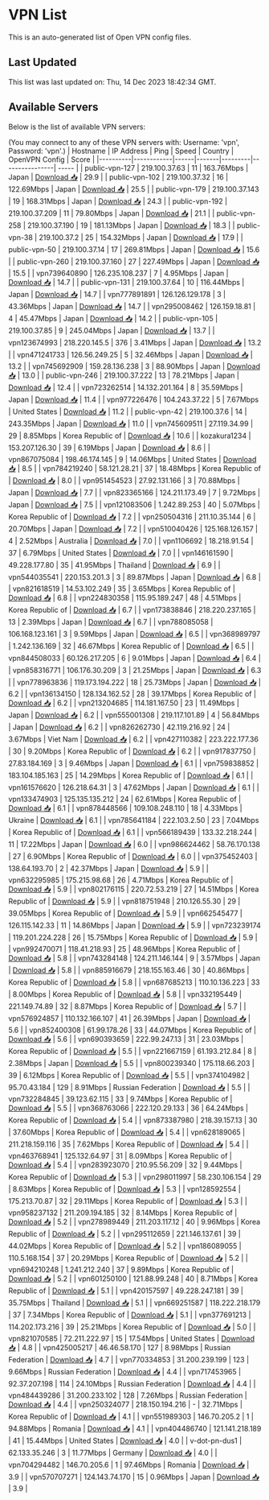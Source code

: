 # VPN List

This is an auto-generated list of Open VPN config files.

## Last Updated

This list was last updated on: Thu, 14 Dec 2023 18:42:34 GMT.

## Available Servers

Below is the list of available VPN servers:

(You may connect to any of these VPN servers with: Username: 'vpn', Password: 'vpn'.)
| Hostname | IP Address | Ping | Speed | Country | OpenVPN Config | Score |
|----------|------------|------|-------|---------|----------------| ----- |
| public-vpn-127 | 219.100.37.63 | 11 | 163.76Mbps | Japan | [Download 📥](./configs/server_0_JP.ovpn) | 29.9 |
| public-vpn-102 | 219.100.37.32 | 16 | 122.69Mbps | Japan | [Download 📥](./configs/server_1_JP.ovpn) | 25.5 |
| public-vpn-179 | 219.100.37.143 | 19 | 168.31Mbps | Japan | [Download 📥](./configs/server_2_JP.ovpn) | 24.3 |
| public-vpn-192 | 219.100.37.209 | 11 | 79.80Mbps | Japan | [Download 📥](./configs/server_3_JP.ovpn) | 21.1 |
| public-vpn-258 | 219.100.37.190 | 19 | 181.13Mbps | Japan | [Download 📥](./configs/server_4_JP.ovpn) | 18.3 |
| public-vpn-38 | 219.100.37.2 | 25 | 154.32Mbps | Japan | [Download 📥](./configs/server_5_JP.ovpn) | 17.9 |
| public-vpn-50 | 219.100.37.14 | 17 | 269.81Mbps | Japan | [Download 📥](./configs/server_6_JP.ovpn) | 15.6 |
| public-vpn-260 | 219.100.37.160 | 27 | 227.49Mbps | Japan | [Download 📥](./configs/server_7_JP.ovpn) | 15.5 |
| vpn739640890 | 126.235.108.237 | 7 | 4.95Mbps | Japan | [Download 📥](./configs/server_8_JP.ovpn) | 14.7 |
| public-vpn-131 | 219.100.37.64 | 10 | 116.44Mbps | Japan | [Download 📥](./configs/server_9_JP.ovpn) | 14.7 |
| vpn777891891 | 126.126.129.178 | 3 | 43.36Mbps | Japan | [Download 📥](./configs/server_10_JP.ovpn) | 14.7 |
| vpn295008462 | 126.159.18.81 | 4 | 45.47Mbps | Japan | [Download 📥](./configs/server_11_JP.ovpn) | 14.2 |
| public-vpn-105 | 219.100.37.85 | 9 | 245.04Mbps | Japan | [Download 📥](./configs/server_12_JP.ovpn) | 13.7 |
| vpn123674993 | 218.220.145.5 | 376 | 3.41Mbps | Japan | [Download 📥](./configs/server_13_JP.ovpn) | 13.2 |
| vpn471241733 | 126.56.249.25 | 5 | 32.46Mbps | Japan | [Download 📥](./configs/server_14_JP.ovpn) | 13.2 |
| vpn745692909 | 159.28.136.238 | 3 | 88.90Mbps | Japan | [Download 📥](./configs/server_15_JP.ovpn) | 13.0 |
| public-vpn-246 | 219.100.37.222 | 13 | 78.21Mbps | Japan | [Download 📥](./configs/server_16_JP.ovpn) | 12.4 |
| vpn723262514 | 14.132.201.164 | 8 | 35.59Mbps | Japan | [Download 📥](./configs/server_17_JP.ovpn) | 11.4 |
| vpn977226476 | 104.243.37.22 | 5 | 7.67Mbps | United States | [Download 📥](./configs/server_18_US.ovpn) | 11.2 |
| public-vpn-42 | 219.100.37.6 | 14 | 243.35Mbps | Japan | [Download 📥](./configs/server_19_JP.ovpn) | 11.0 |
| vpn745609511 | 27.119.34.99 | 29 | 8.85Mbps | Korea Republic of | [Download 📥](./configs/server_20_KR.ovpn) | 10.6 |
| kozakura1234 | 153.207.126.30 | 39 | 6.19Mbps | Japan | [Download 📥](./configs/server_21_JP.ovpn) | 8.6 |
| vpn867075084 | 198.46.174.145 | 9 | 14.06Mbps | United States | [Download 📥](./configs/server_22_US.ovpn) | 8.5 |
| vpn784219240 | 58.121.28.21 | 37 | 18.48Mbps | Korea Republic of | [Download 📥](./configs/server_23_KR.ovpn) | 8.0 |
| vpn951454523 | 27.92.131.166 | 3 | 70.88Mbps | Japan | [Download 📥](./configs/server_24_JP.ovpn) | 7.7 |
| vpn823365166 | 124.211.173.49 | 7 | 9.72Mbps | Japan | [Download 📥](./configs/server_25_JP.ovpn) | 7.5 |
| vpn121083506 | 1.242.89.253 | 40 | 5.07Mbps | Korea Republic of | [Download 📥](./configs/server_26_KR.ovpn) | 7.2 |
| vpn250504316 | 211.10.35.144 | 6 | 20.70Mbps | Japan | [Download 📥](./configs/server_27_JP.ovpn) | 7.2 |
| vpn510040426 | 125.168.126.157 | 4 | 2.52Mbps | Australia | [Download 📥](./configs/server_28_AU.ovpn) | 7.0 |
| vpn1106692 | 18.218.91.54 | 37 | 6.79Mbps | United States | [Download 📥](./configs/server_29_US.ovpn) | 7.0 |
| vpn146161590 | 49.228.177.80 | 35 | 41.95Mbps | Thailand | [Download 📥](./configs/server_30_TH.ovpn) | 6.9 |
| vpn544035541 | 220.153.201.3 | 3 | 89.87Mbps | Japan | [Download 📥](./configs/server_31_JP.ovpn) | 6.8 |
| vpn821618519 | 14.53.102.249 | 35 | 3.65Mbps | Korea Republic of | [Download 📥](./configs/server_32_KR.ovpn) | 6.8 |
| vpn224830358 | 115.95.189.247 | 48 | 4.51Mbps | Korea Republic of | [Download 📥](./configs/server_33_KR.ovpn) | 6.7 |
| vpn173838846 | 218.220.237.165 | 13 | 2.39Mbps | Japan | [Download 📥](./configs/server_34_JP.ovpn) | 6.7 |
| vpn788085058 | 106.168.123.161 | 3 | 9.59Mbps | Japan | [Download 📥](./configs/server_35_JP.ovpn) | 6.5 |
| vpn368989797 | 1.242.136.169 | 32 | 46.67Mbps | Korea Republic of | [Download 📥](./configs/server_36_KR.ovpn) | 6.5 |
| vpn844508033 | 60.126.217.205 | 6 | 9.01Mbps | Japan | [Download 📥](./configs/server_37_JP.ovpn) | 6.4 |
| vpn858316771 | 106.176.30.209 | 3 | 21.25Mbps | Japan | [Download 📥](./configs/server_38_JP.ovpn) | 6.3 |
| vpn778963836 | 119.173.194.222 | 18 | 25.73Mbps | Japan | [Download 📥](./configs/server_39_JP.ovpn) | 6.2 |
| vpn136134150 | 128.134.162.52 | 28 | 39.17Mbps | Korea Republic of | [Download 📥](./configs/server_40_KR.ovpn) | 6.2 |
| vpn213204685 | 114.181.167.50 | 23 | 11.49Mbps | Japan | [Download 📥](./configs/server_41_JP.ovpn) | 6.2 |
| vpn555001308 | 219.117.101.89 | 4 | 56.84Mbps | Japan | [Download 📥](./configs/server_42_JP.ovpn) | 6.2 |
| vpn826262730 | 42.119.216.92 | 24 | 3.67Mbps | Viet Nam | [Download 📥](./configs/server_43_VN.ovpn) | 6.2 |
| vpn427110382 | 223.222.177.36 | 30 | 9.20Mbps | Korea Republic of | [Download 📥](./configs/server_44_KR.ovpn) | 6.2 |
| vpn917837750 | 27.83.184.169 | 3 | 9.46Mbps | Japan | [Download 📥](./configs/server_45_JP.ovpn) | 6.1 |
| vpn759838852 | 183.104.185.163 | 25 | 14.29Mbps | Korea Republic of | [Download 📥](./configs/server_46_KR.ovpn) | 6.1 |
| vpn161576620 | 126.218.64.31 | 3 | 47.62Mbps | Japan | [Download 📥](./configs/server_47_JP.ovpn) | 6.1 |
| vpn133474903 | 125.135.135.212 | 24 | 62.61Mbps | Korea Republic of | [Download 📥](./configs/server_48_KR.ovpn) | 6.1 |
| vpn878448566 | 109.108.248.110 | 18 | 4.33Mbps | Ukraine | [Download 📥](./configs/server_49_UA.ovpn) | 6.1 |
| vpn785641184 | 222.103.2.50 | 23 | 7.04Mbps | Korea Republic of | [Download 📥](./configs/server_50_KR.ovpn) | 6.1 |
| vpn566189439 | 133.32.218.244 | 11 | 17.22Mbps | Japan | [Download 📥](./configs/server_51_JP.ovpn) | 6.0 |
| vpn986624462 | 58.76.170.138 | 27 | 6.90Mbps | Korea Republic of | [Download 📥](./configs/server_52_KR.ovpn) | 6.0 |
| vpn375452403 | 138.64.193.70 | 2 | 42.37Mbps | Japan | [Download 📥](./configs/server_53_JP.ovpn) | 5.9 |
| vpn632295985 | 175.215.98.68 | 26 | 4.71Mbps | Korea Republic of | [Download 📥](./configs/server_54_KR.ovpn) | 5.9 |
| vpn802176115 | 220.72.53.219 | 27 | 14.51Mbps | Korea Republic of | [Download 📥](./configs/server_55_KR.ovpn) | 5.9 |
| vpn818751948 | 210.126.55.30 | 29 | 39.05Mbps | Korea Republic of | [Download 📥](./configs/server_56_KR.ovpn) | 5.9 |
| vpn662545477 | 126.115.142.33 | 11 | 14.86Mbps | Japan | [Download 📥](./configs/server_57_JP.ovpn) | 5.9 |
| vpn723239174 | 119.201.224.228 | 26 | 15.75Mbps | Korea Republic of | [Download 📥](./configs/server_58_KR.ovpn) | 5.9 |
| vpn992470071 | 118.41.218.93 | 25 | 48.96Mbps | Korea Republic of | [Download 📥](./configs/server_59_KR.ovpn) | 5.8 |
| vpn743284148 | 124.211.146.144 | 9 | 3.57Mbps | Japan | [Download 📥](./configs/server_60_JP.ovpn) | 5.8 |
| vpn885916679 | 218.155.163.46 | 30 | 40.86Mbps | Korea Republic of | [Download 📥](./configs/server_61_KR.ovpn) | 5.8 |
| vpn687685213 | 110.10.136.223 | 33 | 8.00Mbps | Korea Republic of | [Download 📥](./configs/server_62_KR.ovpn) | 5.8 |
| vpn332195449 | 221.149.74.89 | 32 | 8.87Mbps | Korea Republic of | [Download 📥](./configs/server_63_KR.ovpn) | 5.7 |
| vpn576924857 | 110.132.166.107 | 41 | 26.39Mbps | Japan | [Download 📥](./configs/server_64_JP.ovpn) | 5.6 |
| vpn852400308 | 61.99.178.26 | 33 | 44.07Mbps | Korea Republic of | [Download 📥](./configs/server_65_KR.ovpn) | 5.6 |
| vpn690393659 | 222.99.247.13 | 31 | 23.03Mbps | Korea Republic of | [Download 📥](./configs/server_66_KR.ovpn) | 5.5 |
| vpn221667159 | 61.193.212.84 | 8 | 2.38Mbps | Japan | [Download 📥](./configs/server_67_JP.ovpn) | 5.5 |
| vpn800239340 | 175.118.66.203 | 39 | 6.12Mbps | Korea Republic of | [Download 📥](./configs/server_68_KR.ovpn) | 5.5 |
| vpn374104982 | 95.70.43.184 | 129 | 8.91Mbps | Russian Federation | [Download 📥](./configs/server_69_RU.ovpn) | 5.5 |
| vpn732284845 | 39.123.62.115 | 33 | 9.74Mbps | Korea Republic of | [Download 📥](./configs/server_70_KR.ovpn) | 5.5 |
| vpn368763066 | 222.120.29.133 | 36 | 64.24Mbps | Korea Republic of | [Download 📥](./configs/server_71_KR.ovpn) | 5.4 |
| vpn873387980 | 218.39.157.13 | 30 | 37.60Mbps | Korea Republic of | [Download 📥](./configs/server_72_KR.ovpn) | 5.4 |
| vpn628189065 | 211.218.159.116 | 35 | 7.62Mbps | Korea Republic of | [Download 📥](./configs/server_73_KR.ovpn) | 5.4 |
| vpn463768941 | 125.132.64.97 | 31 | 8.09Mbps | Korea Republic of | [Download 📥](./configs/server_74_KR.ovpn) | 5.4 |
| vpn283923070 | 210.95.56.209 | 32 | 9.44Mbps | Korea Republic of | [Download 📥](./configs/server_75_KR.ovpn) | 5.3 |
| vpn298011997 | 58.230.106.154 | 29 | 8.63Mbps | Korea Republic of | [Download 📥](./configs/server_76_KR.ovpn) | 5.3 |
| vpn128592554 | 175.213.70.87 | 32 | 29.11Mbps | Korea Republic of | [Download 📥](./configs/server_77_KR.ovpn) | 5.3 |
| vpn958237132 | 211.209.194.185 | 32 | 8.14Mbps | Korea Republic of | [Download 📥](./configs/server_78_KR.ovpn) | 5.2 |
| vpn278989449 | 211.203.117.12 | 40 | 9.96Mbps | Korea Republic of | [Download 📥](./configs/server_79_KR.ovpn) | 5.2 |
| vpn295112659 | 221.146.137.61 | 39 | 44.02Mbps | Korea Republic of | [Download 📥](./configs/server_80_KR.ovpn) | 5.2 |
| vpn186089055 | 110.5.168.154 | 37 | 20.29Mbps | Korea Republic of | [Download 📥](./configs/server_81_KR.ovpn) | 5.2 |
| vpn694210248 | 1.241.212.240 | 37 | 9.89Mbps | Korea Republic of | [Download 📥](./configs/server_82_KR.ovpn) | 5.2 |
| vpn601250100 | 121.88.99.248 | 40 | 8.71Mbps | Korea Republic of | [Download 📥](./configs/server_83_KR.ovpn) | 5.1 |
| vpn420157597 | 49.228.247.181 | 39 | 35.75Mbps | Thailand | [Download 📥](./configs/server_84_TH.ovpn) | 5.1 |
| vpn669251587 | 118.222.218.179 | 37 | 7.34Mbps | Korea Republic of | [Download 📥](./configs/server_85_KR.ovpn) | 5.1 |
| vpn377691213 | 114.202.173.216 | 39 | 25.21Mbps | Korea Republic of | [Download 📥](./configs/server_86_KR.ovpn) | 5.0 |
| vpn821070585 | 72.211.222.97 | 15 | 17.54Mbps | United States | [Download 📥](./configs/server_87_US.ovpn) | 4.8 |
| vpn425005217 | 46.46.58.170 | 127 | 8.98Mbps | Russian Federation | [Download 📥](./configs/server_88_RU.ovpn) | 4.7 |
| vpn770334853 | 31.200.239.199 | 123 | 9.66Mbps | Russian Federation | [Download 📥](./configs/server_89_RU.ovpn) | 4.4 |
| vpn717453965 | 92.37.207.198 | 114 | 24.10Mbps | Russian Federation | [Download 📥](./configs/server_90_RU.ovpn) | 4.4 |
| vpn484439286 | 31.200.233.102 | 128 | 7.26Mbps | Russian Federation | [Download 📥](./configs/server_91_RU.ovpn) | 4.4 |
| vpn250324077 | 218.150.194.216 | - | 32.71Mbps | Korea Republic of | [Download 📥](./configs/server_92_KR.ovpn) | 4.1 |
| vpn551989303 | 146.70.205.2 | 1 | 94.88Mbps | Romania | [Download 📥](./configs/server_93_RO.ovpn) | 4.1 |
| vpn404486740 | 121.141.218.189 | 41 | 15.44Mbps | United States | [Download 📥](./configs/server_94_US.ovpn) | 4.0 |
| v-dot-pn-dus1 | 62.133.35.246 | 3 | 11.77Mbps | Germany | [Download 📥](./configs/server_95_DE.ovpn) | 4.0 |
| vpn704294482 | 146.70.205.6 | 1 | 97.46Mbps | Romania | [Download 📥](./configs/server_96_RO.ovpn) | 3.9 |
| vpn570707271 | 124.143.74.170 | 15 | 0.96Mbps | Japan | [Download 📥](./configs/server_97_JP.ovpn) | 3.9 |
